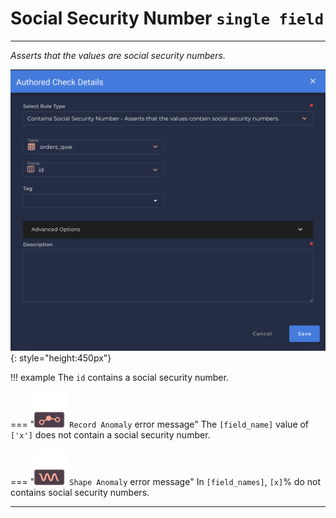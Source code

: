 # Social Security Number <spam id='single-field'>`single field`</spam>

---

*Asserts that the values are social security numbers.*

![Screenshot](../assets/checks/rule-types/contains-social-security-number-check.png){: style="height:450px"}

!!! example
    The `id` contains a social security number.
    
=== "![Screenshot](../assets/checks/rule-types/icons/icon-record-anomaly-dark.svg)`Record Anomaly` error message"
    The `[field_name]` value of `['x']` does not contain a social security number.

=== "![Screenshot](../assets/checks/rule-types/icons/icon-shape-anomaly-dark.svg)`Shape Anomaly` error message"
    In `[field_names]`, `[x]`% do not contains social security numbers.

---